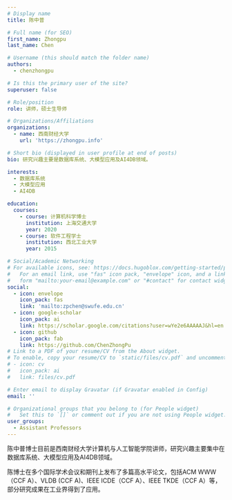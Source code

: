 ```yaml
---
# Display name
title: 陈中普

# Full name (for SEO)
first_name: Zhongpu
last_name: Chen

# Username (this should match the folder name)
authors:
  - chenzhongpu

# Is this the primary user of the site?
superuser: false

# Role/position
role: 讲师，硕士生导师

# Organizations/Affiliations
organizations:
  - name: 西南财经大学
    url: 'https://zhongpu.info'

# Short bio (displayed in user profile at end of posts)
bio: 研究兴趣主要是数据库系统、大模型应用及AI4DB领域。

interests:
  - 数据库系统
  - 大模型应用
  - AI4DB

education:
  courses:
    - course: 计算机科学博士
      institution: 上海交通大学
      year: 2020
    - course: 软件工程学士
      institution: 西北工业大学
      year: 2015

# Social/Academic Networking
# For available icons, see: https://docs.hugoblox.com/getting-started/page-builder/#icons
#   For an email link, use "fas" icon pack, "envelope" icon, and a link in the
#   form "mailto:your-email@example.com" or "#contact" for contact widget.
social:
  - icon: envelope
    icon_pack: fas
    link: 'mailto:zpchen@swufe.edu.cn'
  - icon: google-scholar
    icon_pack: ai
    link: https://scholar.google.com/citations?user=wYe2e6AAAAAJ&hl=en
  - icon: github
    icon_pack: fab
    link: https://github.com/ChenZhongPu
# Link to a PDF of your resume/CV from the About widget.
# To enable, copy your resume/CV to `static/files/cv.pdf` and uncomment the lines below.
# - icon: cv
#   icon_pack: ai
#   link: files/cv.pdf

# Enter email to display Gravatar (if Gravatar enabled in Config)
email: ''

# Organizational groups that you belong to (for People widget)
#   Set this to `[]` or comment out if you are not using People widget.
user_groups:
  - Assistant Professors
---
```


陈中普博士目前是西南财经大学计算机与人工智能学院讲师，研究兴趣主要集中在数据库系统、大模型应用及AI4DB领域。

陈博士在多个国际学术会议和期刊上发布了多篇高水平论文，包括ACM WWW（CCF A）、VLDB (CCF A)、IEEE ICDE（CCF A）、IEEE TKDE（CCF A）等，部分研究成果在工业界得到了应用。
